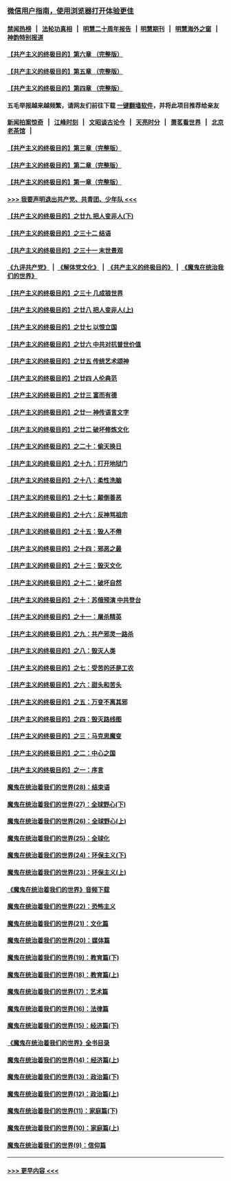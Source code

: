 ### [微信用户指南，使用浏览器打开体验更佳](https://github.com/gfw-breaker/banned-news1/blob/master/indexes/wechat-guide.md?t=0)
#### [禁闻热榜](热点新闻.md?t=0)  &nbsp;&nbsp;|&nbsp;&nbsp; [法轮功真相](https://github.com/gfw-breaker/truth/blob/master/README.md?t=0) &nbsp;&nbsp;|&nbsp;&nbsp; [明慧二十周年报告](https://github.com/gfw-breaker/mh-reports/blob/master/README.md?t=0) &nbsp;&nbsp;|&nbsp;&nbsp;[明慧期刊](https://github.com/gfw-breaker/mh-qikan) &nbsp;&nbsp;|&nbsp;&nbsp; [明慧海外之窗](https://github.com/gfw-breaker/mh-news/blob/master/README.md?t=0) &nbsp;&nbsp;|&nbsp;&nbsp; [神韵特别报道](https://github.com/gfw-breaker/mh-news/blob/master/shenyun.md?t=0)
#### [【共产主义的终极目的】第六章 （完整版）](../pages/nsc422/n11428913.md?t=02031911) 
#### [【共产主义的终极目的】第五章 （完整版）](../pages/nsc422/n11428912.md?t=02031911) 
#### [【共产主义的终极目的】第四章 （完整版）](../pages/nsc422/n11428907.md?t=02031911) 
#### 五毛举报越来越频繁，请网友们前往下载 [一键翻墙软件](https://github.com/gfw-breaker/ssr-accounts)，并将此项目推荐给亲友
#### [新闻拍案惊奇](https://github.com/gfw-breaker/banned-news1/blob/master/pages/link4.md) &nbsp;&nbsp;|&nbsp;&nbsp; [江峰时刻](https://github.com/gfw-breaker/banned-news1/blob/master/pages/link4.md) &nbsp;&nbsp;|&nbsp;&nbsp; [文昭谈古论今](https://github.com/gfw-breaker/banned-news1/blob/master/pages/link4.md) &nbsp;&nbsp;|&nbsp;&nbsp; [天亮时分](https://github.com/gfw-breaker/banned-news1/blob/master/pages/link4.md) &nbsp;&nbsp;|&nbsp;&nbsp; [萧茗看世界](https://github.com/gfw-breaker/banned-news1/blob/master/pages/link4.md) &nbsp;&nbsp;|&nbsp;&nbsp; [北京老茶馆](https://github.com/gfw-breaker/banned-news1/blob/master/pages/link4.md) &nbsp;&nbsp;|&nbsp;&nbsp; 
#### [【共产主义的终极目的】第三章（完整版）](../pages/nsc422/n11428848.md?t=02031911) 
#### [【共产主义的终极目的】第二章（完整版）](../pages/nsc422/n11428831.md?t=02031911) 
#### [【共产主义的终极目的】第一章（完整版）](../pages/nsc422/n11417651.md?t=02031911) 
#### [>>> 我要声明退出共产党、共青团、少年队 <<<](https://github.com/begood0513/goodnews/blob/master/quit/letter.md) 
#### [【共产主义的终极目的】之廿九 把人变非人(下)](../pages/nsc422/n11344140.md?t=02031911) 
#### [【共产主义的终极目的】之三十二 结语](../pages/nsc422/n11360535.md?t=02031911) 
#### [【共产主义的终极目的】之三十一 末世景观](../pages/nsc422/n11351129.md?t=02031911) 
#### [《九评共产党》](https://github.com/begood0513/9ping.md/blob/master/README.md) &nbsp;|&nbsp; [《解体党文化》](../../../../jtdwh.md/blob/master/README.md)  &nbsp;|&nbsp; [《共产主义的终极目的》](../../../../gczydzjmd.md/blob/master/README.md) &nbsp;|&nbsp; [《魔鬼在统治我们的世界》](../../../../mgztzwmdsj.md/blob/master/README.md) 
#### [【共产主义的终极目的】之三十 几成狼世界](../pages/nsc422/n11348280.md?t=02031911) 
#### [【共产主义的终极目的】之廿八 把人变非人(上)](../pages/nsc422/n11340492.md?t=02031911) 
#### [【共产主义的终极目的】之廿七 以恨立国](../pages/nsc422/n11336944.md?t=02031911) 
#### [【共产主义的终极目的】之廿六 中共对抗普世价值](../pages/nsc422/n11324785.md?t=02031911) 
#### [【共产主义的终极目的】之廿五 传统艺术颂神](../pages/nsc422/n11296396.md?t=02031911) 
#### [【共产主义的终极目的】之廿四 人伦典范](../pages/nsc422/n11296397.md?t=02031911) 
#### [【共产主义的终极目的】之廿三 富而有德](../pages/nsc422/n11283598.md?t=02031911) 
#### [【共产主义的终极目的】之廿一 神传语言文字](../pages/nsc422/n11263265.md?t=02031911) 
#### [【共产主义的终极目的】之廿二 破坏修炼文化](../pages/nsc422/n11245728.md?t=02031911) 
#### [【共产主义的终极目的】之二十：偷天换日](../pages/nsc422/n11238846.md?t=02031911) 
#### [【共产主义的终极目的】之十九：打开地狱门](../pages/nsc422/n11206376.md?t=02031911) 
#### [【共产主义的终极目的】之十八：柔性洗脑](../pages/nsc422/n11199994.md?t=02031911) 
#### [【共产主义的终极目的】之十七：颠倒善恶](../pages/nsc422/n11179782.md?t=02031911) 
#### [【共产主义的终极目的】之十六：反神骂祖宗](../pages/nsc422/n11166798.md?t=02031911) 
#### [【共产主义的终极目的】之十五：毁人不倦](../pages/nsc422/n11166792.md?t=02031911) 
#### [【共产主义的终极目的】之十四：邪恶之最](../pages/nsc422/n11150249.md?t=02031911) 
#### [【共产主义的终极目的】之十三：毁灭文化](../pages/nsc422/n11135227.md?t=02031911) 
#### [【共产主义的终极目的】之十二：破坏自然](../pages/nsc422/n11135214.md?t=02031911) 
#### [【共产主义的终极目的】之十：苏俄预演 中共登台](../pages/nsc422/n11118424.md?t=02031911) 
#### [【共产主义的终极目的】之十一：屠杀精英](../pages/nsc422/n11118442.md?t=02031911) 
#### [【共产主义的终极目的】之九：共产邪灵一路杀](../pages/nsc422/n11114139.md?t=02031911) 
#### [【共产主义的终极目的】之八：毁灭人类](../pages/nsc422/n11108503.md?t=02031911) 
#### [【共产主义的终极目的】之七：受苦的还是工农](../pages/nsc422/n11101809.md?t=02031911) 
#### [【共产主义的终极目的】之六：甜头和苦头](../pages/nsc422/n11096971.md?t=02031911) 
#### [【共产主义的终极目的】之五：万变不离其邪](../pages/nsc422/n11091285.md?t=02031911) 
#### [【共产主义的终极目的】之四：毁灭路线图](../pages/nsc422/n11086284.md?t=02031911) 
#### [【共产主义的终极目的】之三：马克思魔变](../pages/nsc422/n11061941.md?t=02031911) 
#### [【共产主义的终极目的】之二：中心之国](../pages/nsc422/n11047728.md?t=02031911) 
#### [【共产主义的终极目的】之一：序言](../pages/nsc422/n11086077.md?t=02031911) 
#### [魔鬼在统治着我们的世界(28)：结束语](../pages/nsc422/n10936246.md?t=02031911) 
#### [魔鬼在统治着我们的世界(27)：全球野心(下)](../pages/nsc422/n10928319.md?t=02031911) 
#### [魔鬼在统治着我们的世界(26)：全球野心(上)](../pages/nsc422/n10900318.md?t=02031911) 
#### [魔鬼在统治着我们的世界(25)：全球化](../pages/nsc422/n10788205.md?t=02031911) 
#### [魔鬼在统治着我们的世界(24)：环保主义(下)](../pages/nsc422/n10695307.md?t=02031911) 
#### [魔鬼在统治着我们的世界(23)：环保主义(上)](../pages/nsc422/n10688613.md?t=02031911) 
#### [《魔鬼在统治着我们的世界》音频下载](../pages/nsc422/n10635553.md?t=02031911) 
#### [魔鬼在统治着我们的世界(22)：恐怖主义](../pages/nsc422/n10614727.md?t=02031911) 
#### [魔鬼在统治着我们的世界(21)：文化篇](../pages/nsc422/n10597706.md?t=02031911) 
#### [魔鬼在统治着我们的世界(20)：媒体篇](../pages/nsc422/n10586579.md?t=02031911) 
#### [魔鬼在统治着我们的世界(19)：教育篇(下)](../pages/nsc422/n10564808.md?t=02031911) 
#### [魔鬼在统治着我们的世界(18)：教育篇(上)](../pages/nsc422/n10526970.md?t=02031911) 
#### [魔鬼在统治着我们的世界(17)：艺术篇](../pages/nsc422/n10499093.md?t=02031911) 
#### [魔鬼在统治着我们的世界(16)：法律篇](../pages/nsc422/n10485969.md?t=02031911) 
#### [魔鬼在统治着我们的世界(15)：经济篇(下)](../pages/nsc422/n10469975.md?t=02031911) 
#### [《魔鬼在统治着我们的世界》全书目录](../pages/nsc422/n10464261.md?t=02031911) 
#### [魔鬼在统治着我们的世界(14)：经济篇(上)](../pages/nsc422/n10457370.md?t=02031911) 
#### [魔鬼在统治着我们的世界(13)：政治篇(下)](../pages/nsc422/n10448270.md?t=02031911) 
#### [魔鬼在统治着我们的世界(12)：政治篇(上)](../pages/nsc422/n10444576.md?t=02031911) 
#### [魔鬼在统治着我们的世界(11)：家庭篇(下)](../pages/nsc422/n10440961.md?t=02031911) 
#### [魔鬼在统治着我们的世界(10)：家庭篇(上)](../pages/nsc422/n10435448.md?t=02031911) 
#### [魔鬼在统治着我们的世界(9)：信仰篇](../pages/nsc422/n10432159.md?t=02031911) 

----
#### [ >>> 更早内容 <<< ](../indexes/nsc422-earlier.md)
